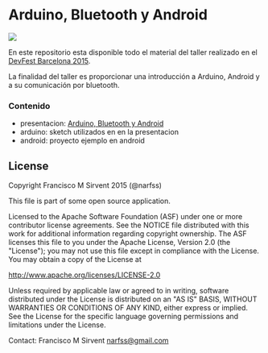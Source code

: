 # Arduino, Bluetooth y Android #

![](https://bytebucket.org/narfss/arduino-bluetooth-y-android/raw/83274506ceaea69a216e1b9e071e18e2552d3eb7/arduiblueandr.png?token=4f67415d32a567a569ec479758abecdae5a16b9d)

En este repositorio esta disponible todo el material del taller realizado en el [DevFest Barcelona 2015](http://devfest.gdgbarcelona.com/).

La finalidad del taller es proporcionar una introducción a Arduino, Android y a su comunicación por bluetooth.

### Contenido ###

* presentacion: [Arduino, Bluetooth y Android](https://docs.google.com/presentation/d/18Uj5LVcgf4MFmLTSpW8qypzW9slujDzcJsBNE7zgnM0/edit?usp=sharing)
* arduino: sketch utilizados en en la presentacion
* android: proyecto ejemplo en android

## License

Copyright Francisco M Sirvent 2015 (@narfss)

This file is part of some open source application.

Licensed to the Apache Software Foundation (ASF) under one
or more contributor license agreements.  See the NOTICE file
distributed with this work for additional information
regarding copyright ownership.  The ASF licenses this file
to you under the Apache License, Version 2.0 (the
"License"); you may not use this file except in compliance
with the License.  You may obtain a copy of the License at

  http://www.apache.org/licenses/LICENSE-2.0

Unless required by applicable law or agreed to in writing,
software distributed under the License is distributed on an
"AS IS" BASIS, WITHOUT WARRANTIES OR CONDITIONS OF ANY
KIND, either express or implied.  See the License for the
specific language governing permissions and limitations
under the License.

Contact: Francisco M Sirvent <narfss@gmail.com>